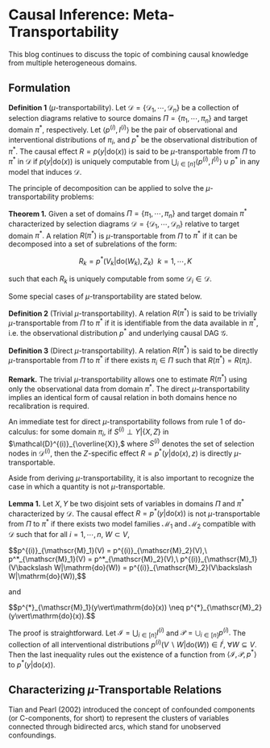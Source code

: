 # Causal Inference: Meta-Transportability
This blog continues to discuss the topic of combining causal knowledge from multiple heterogeneous domains.

## Formulation
**Definition 1** ($\mu$-transportability). Let $\mathscr{D}=\lbrace\mathcal{D}_ 1,\cdots,\mathcal{D}_ n\rbrace$ be a collection of selection diagrams relative to source domains $\Pi=\lbrace \pi_1,\cdots,\pi_n\rbrace$ and target domain $\pi^{* },$ respectively. Let $\langle p^{(i)},I^{(i)}\rangle$ be the pair of observational and interventional distributions of $\pi_i,$ and $p^{* }$ be the observational distribution of $\pi^{* }.$ The causal effect $R=p(y\vert\mathrm{do}(x))$ is said to be $\mu$-transportable from $\Pi$ to $\pi^{* }$ in $\mathscr{D}$ if $p(y\vert\mathrm{do}(x))$ is uniquely computable from $\bigcup_{i\in[n]} \langle p^{(i)},I^{(i)}\rangle\cup p^{* }$ in any model that induces $\mathscr{D}.$

The principle of decomposition can be applied to solve the $\mu$-transportability problems:

**Theorem 1.** Given a set of domains $\Pi=\lbrace \pi_1,\cdots,\pi_n\rbrace$ and target domain $\pi^{* }$ characterized by selection diagrams $\mathscr{D}=\lbrace\mathcal{D}_ 1,\cdots,\mathcal{D}_ n\rbrace$ relative to target domain $\pi^{* }.$ A relation $R(\pi^{* })$ is $\mu$-transportable from $\Pi$ to $\pi^*$ if it can be decomposed into a set of subrelations of the form:

$$R_k = p^*(V_k|\mathrm{do}(W_k), Z_k)\ \ k=1,\cdots,K$$

such that each $R_k$ is uniquely computable from some $\mathcal{D}_i\in\mathscr{D}.$

Some special cases of $\mu$-transportability are stated below.

**Definition 2** (Trivial $\mu$-transportability). A relation $R(\pi^{* })$ is said to be trivially $\mu$-transportable from $\Pi$ to $\pi^{* }$ if it is identifiable from the data available in $\pi^{* },$ i.e. the observational distribution $p^{* }$ and underlying causal DAG $\mathcal{G}.$

**Definition 3** (Direct $\mu$-transportability). A relation $R(\pi^{* })$ is said to be directly $\mu$-transportable from $\Pi$ to $\pi^{* }$ if there exists $\pi_i\in\Pi$ such that $R(\pi^{* }) = R(\pi_i).$

**Remark.** The trivial $\mu$-transportability allows one to estimate $R(\pi^{* })$ using only the observational data from domain $\pi^{* }.$ The direct $\mu$-transportability implies an identical form of causal relation in both domains hence no recalibration is required.

An immediate test for direct $\mu$-transportability follows from rule 1 of do-calculus: for some domain $\pi_i,$ if $S^{(i)}\perp Y\vert \lbrace X,Z\rbrace$ in $\mathcal{D}^{(i)}_{\overline{X}},$ where $S^{(i)}$ denotes the set of selection nodes in $\mathcal{D}^{(i)},$ then the $Z$-specific effect $R=p^{* }(y\vert\mathrm{do}(x),z)$ is directly $\mu$-transportable.

Aside from deriving $\mu$-transportability, it is also important to recognize the case in which a quantity is not $\mu$-transportable.

**Lemma 1.** Let $X,Y$ be two disjoint sets of variables in domains $\Pi$ and $\pi^{* }$ characterized by $\mathscr{D}.$ The causal effect $R=p^{* }(y|\mathrm{do}(x))$ is not $\mu$-transportable from $\Pi$ to $\pi^{* }$ if there exists two model families $\mathscr{M}_ 1$ and $\mathscr{M}_ 2$ compatible with $\mathscr{D}$ such that for all $i=1,\cdots,n,$ $W\subset V,$
<p>
  $$p^{(i)}_{\mathscr{M}_1}(V) = p^{(i)}_{\mathscr{M}_2}(V),\ p^*_{\mathscr{M}_1}(V) = p^*_{\mathscr{M}_2}(V),\ p^{(i)}_{\mathscr{M}_1}(V\backslash W|\mathrm{do}(W)) = p^{(i)}_{\mathscr{M}_2}(V\backslash W|\mathrm{do}(W)),$$
</p>

and 
<p>
  $$p^{*}_{\mathscr{M}_1}(y\vert\mathrm{do}(x)) \neq p^{*}_{\mathscr{M}_2}(y\vert\mathrm{do}(x)).$$
</p>

The proof is straightforward. Let $\mathcal{I}=\bigcup_{i\in[n]} I^{(i)}$ and $\mathcal{P}=\bigcup_{i\in[n]} p^{(i)}.$ The collection of all interventional distributions $p^{(i)}(V\backslash W\vert\mathrm{do}(W))\in I^i,\ \forall W\subseteq V.$ Then the last inequality rules out the existence of a function from $\langle\mathcal{I},\mathcal{P},p^{* }\rangle$ to $p^{* }(y|\mathrm{do}(x)).$

## Characterizing $µ$-Transportable Relations
Tian and Pearl (2002) introduced the concept of confounded components (or C-components, for short) to represent the clusters of variables connected through bidirected arcs, which stand for unobserved confoundings. 

